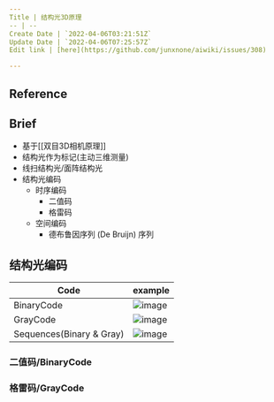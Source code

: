 ```yaml
---
Title | 结构光3D原理
-- | --
Create Date | `2022-04-06T03:21:51Z`
Update Date | `2022-04-06T07:25:57Z`
Edit link | [here](https://github.com/junxnone/aiwiki/issues/308)

---
```

## Reference

## Brief
- 基于[[双目3D相机原理]]
- 结构光作为标记(主动三维测量)
- 线扫结构光/面阵结构光
- 结构光编码
  - 时序编码
    - 二值码
    - 格雷码
  - 空间编码
    - 德布鲁因序列 (De Bruijn) 序列



## 结构光编码

Code | example
-- | --
BinaryCode | ![image](https://user-images.githubusercontent.com/2216970/161918556-85f99a7a-fcd4-4119-8455-d10c790db3c1.png)
GrayCode | ![image](https://user-images.githubusercontent.com/2216970/161918629-c6ef7bdc-656f-45ff-a5ca-307783981dff.png)
Sequences(Binary & Gray) |  ![image](https://user-images.githubusercontent.com/2216970/161919030-3ca0c613-0bc5-42e7-9023-0d92366647e6.png)


### 二值码/BinaryCode


### 格雷码/GrayCode

